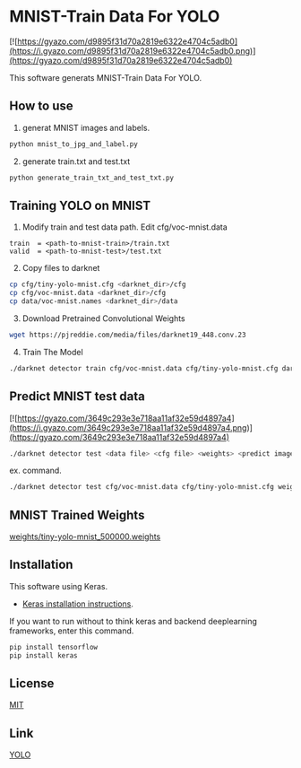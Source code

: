 ﻿# MNIST-Train Data For YOLO

[![https://gyazo.com/d9895f31d70a2819e6322e4704c5adb0](https://i.gyazo.com/d9895f31d70a2819e6322e4704c5adb0.png)](https://gyazo.com/d9895f31d70a2819e6322e4704c5adb0)

This software generats MNIST-Train Data For YOLO.  

## How to use

1. generat MNIST images and labels.

```sh
python mnist_to_jpg_and_label.py
```

2. generate train.txt and test.txt
```sh
python generate_train_txt_and_test_txt.py
```

## Training YOLO on MNIST

1. Modify train and test data path. Edit  cfg/voc-mnist.data
```
train  = <path-to-mnist-train>/train.txt
valid  = <path-to-mnist-test>/test.txt
```

2. Copy files to darknet
```sh
cp cfg/tiny-yolo-mnist.cfg <darknet_dir>/cfg
cp cfg/voc-mnist.data <darknet_dir>/cfg
cp data/voc-mnist.names <darknet_dir>/data
```

3. Download Pretrained Convolutional Weights  
```sh
wget https://pjreddie.com/media/files/darknet19_448.conv.23
```

4. Train The Model
```sh
./darknet detector train cfg/voc-mnist.data cfg/tiny-yolo-mnist.cfg darknet19_448.conv.23
```
## Predict MNIST test data

[![https://gyazo.com/3649c293e3e718aa11af32e59d4897a4](https://i.gyazo.com/3649c293e3e718aa11af32e59d4897a4.png)](https://gyazo.com/3649c293e3e718aa11af32e59d4897a4)

```sh
./darknet detector test <data file> <cfg file> <weights> <predict image>  
```
ex. command.
```sh
./darknet detector test cfg/voc-mnist.data cfg/tiny-yolo-mnist.cfg weights/tiny-yolo-mnist_500000.weights ~/MNIST-TrainDataForYOLO/JPEGImages/60015.jpg
```
## MNIST Trained Weights

[weights/tiny-yolo-mnist_500000.weights](https://github.com/uchidama/MNIST-TrainDataForYOLO/blob/master/weights/tiny-yolo-mnist_500000.weights)

## Installation

This software using Keras.
- [Keras installation instructions](https://github.com/keras-team/keras#installation).

If you want to run without to think keras and backend deeplearning frameworks, enter this command.   
```sh
pip install tensorflow
pip install keras
```

## License

[MIT](LICENSE.md)

## Link

[YOLO](https://pjreddie.com/darknet/yolo/)
